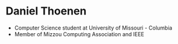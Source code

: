 # Daniel Thoenen
- Computer Science student at University of Missouri - Columbia
- Member of Mizzou Computing Association and IEEE

<!---
blue-windows/blue-windows is a ✨ special ✨ repository because its `README.md` (this file) appears on your GitHub profile.
You can click the Preview link to take a look at your changes.
--->
